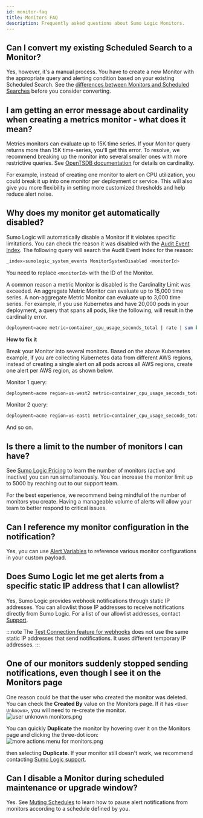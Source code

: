 ```yaml
---
id: monitor-faq
title: Monitors FAQ
description: Frequently asked questions about Sumo Logic Monitors.
---
```


## Can I convert my existing Scheduled Search to a Monitor?

Yes, however, it's a manual process. You have to create a new Monitor with the appropriate query and alerting condition based on your existing Scheduled Search. See the [differences between Monitors and Scheduled Searches](/docs/alerts/difference-from-scheduled-searches) before you consider converting.

## I am getting an error message about cardinality when creating a metrics monitor - what does it mean?

Metrics monitors can evaluate up to 15K time series. If your Monitor query returns more than 15K time-series, you'll get this error. To resolve, we recommend breaking up the monitor into several smaller ones with more restrictive queries. See [OpenTSDB documentation](http://opentsdb.net/docs/build/html/user_guide/definitions.html) for details on cardinality.

For example, instead of creating one monitor to alert on CPU utilization, you could break it up into one monitor per deployment or service. This will also give you more flexibility in setting more customized thresholds and help reduce alert noise.

## Why does my monitor get automatically disabled? 

Sumo Logic will automatically disable a Monitor if it violates specific limitations. You can check the reason it was disabled with the [Audit Event Index](/docs/manage/security/audit-indexes/audit-event-index.md). The following query will search the Audit Event Index for the reason:  

```sql
_index=sumologic_system_events MonitorSystemDisabled <monitorId>
```

You need to replace `<monitorId>` with the ID of the Monitor.

A common reason a metric Monitor is disabled is the Cardinality Limit was exceeded. An aggregate Metric Monitor can evaluate up to 15,000 time series. A non-aggregate Metric Monitor can evaluate up to 3,000 time series. For example, if you use Kubernetes and have 20,000 pods in your deployment, a query that spans all pods, like the following, will result in the cardinality error.

```sql
deployment=acme metric=container_cpu_usage_seconds_total | rate | sum by pod
```

**How to fix it**

Break your Monitor into several monitors. Based on the above Kubernetes example, if you are collecting Kubernetes data from different AWS regions, instead of creating a single alert on all pods across all AWS regions, create one alert per AWS region, as shown below.

Monitor 1 query:

```sql
deployment=acme region=us-west2 metric=container_cpu_usage_seconds_total | rate | sum by pod
```

Monitor 2 query:

```sql
deployment=acme region=us-east1 metric=container_cpu_usage_seconds_total | rate | sum by pod
```

And so on.

## Is there a limit to the number of monitors I can have?

See [Sumo Logic Pricing](https://www.sumologic.com/pricing) to learn the number of monitors (active and inactive) you can run simultaneously. You can increase the monitor limit up to 5000 by reaching out to our support team.

For the best experience, we recommend being mindful of the number of monitors you create. Having a manageable volume of alerts will allow your team to better respond to critical issues.

## Can I reference my monitor configuration in the notification?

Yes, you can use [Alert Variables](/docs/alerts/monitors/alert-variables) to reference various monitor configurations in your custom payload.

## Does Sumo Logic let me get alerts from a specific static IP address that I can allowlist?

Yes, Sumo Logic provides webhook notifications through static IP addresses. You can allowlist those IP addresses to receive notifications directly from Sumo Logic. For a list of our allowlist addresses, contact [Support](https://support.sumologic.com/hc/en-us).

:::note
The [Test Connection feature for webhooks](/docs/alerts/webhook-connections/set-up-webhook-connections) does not use the same static IP addresses that send notifications. It uses different temporary IP addresses.
:::

## One of our monitors suddenly stopped sending notifications, even though I see it on the Monitors page

One reason could be that the user who created the monitor was deleted. You can check the **Created By** value on the Monitors page. If it has `<User Unknown>`, you will need to re-create the monitor.  <br/>![user unknown monitors.png](/img/monitors/user-unknown-monitors.png)

You can quickly **Duplicate** the monitor by hovering over it on the Monitors page and clicking the three-dot icon:<br/>![more actions menu for monitors.png](/img/monitors/more-actions-menu-for-monitors.png)  

then selecting **Duplicate**. If your monitor still doesn't work, we recommend contacting [Sumo Logic support](https://support.sumologic.com/). 

## Can I disable a Monitor during scheduled maintenance or upgrade window?

Yes. See [Muting Schedules](/docs/alerts/monitors/muting-schedules) to learn how to pause alert notifications from monitors according to a schedule defined by you.
